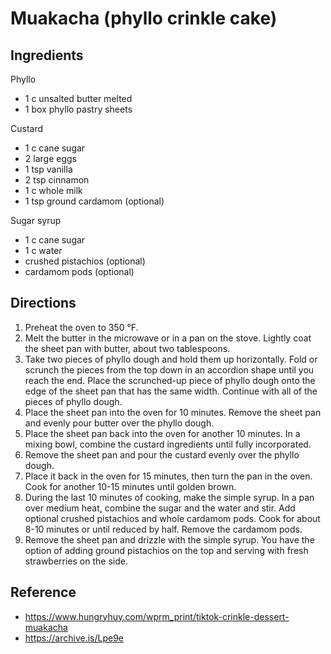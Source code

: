 # Muakacha (phyllo crinkle cake)

## Ingredients

Phyllo

- 1 c unsalted butter melted
- 1 box phyllo pastry sheets

Custard

- 1 c cane sugar
- 2 large eggs
- 1 tsp vanilla
- 2 tsp cinnamon
- 1 c whole milk
- 1 tsp ground cardamom (optional)

Sugar syrup

- 1 c cane sugar
- 1 c water
- crushed pistachios (optional)
- cardamom pods (optional)

## Directions

1. Preheat the oven to 350 °F.
1. Melt the butter in the microwave or in a pan on the stove. Lightly coat the sheet pan with butter, about two tablespoons.
1. Take two pieces of phyllo dough and hold them up horizontally. Fold or scrunch the pieces from the top down in an accordion shape until you reach the end. Place the scrunched-up piece of phyllo dough onto the edge of the sheet pan that has the same width. Continue with all of the pieces of phyllo dough.
1. Place the sheet pan into the oven for 10 minutes. Remove the sheet pan and evenly pour butter over the phyllo dough.
1. Place the sheet pan back into the oven for another 10 minutes. In a mixing bowl, combine the custard ingredients until fully incorporated.
1. Remove the sheet pan and pour the custard evenly over the phyllo dough.
1. Place it back in the oven for 15 minutes, then turn the pan in the oven. Cook for another 10-15 minutes until golden brown.
1. During the last 10 minutes of cooking, make the simple syrup. In a pan over medium heat, combine the sugar and the water and stir. Add optional crushed pistachios and whole cardamom pods. Cook for about 8-10 minutes or until reduced by half. Remove the cardamom pods.
1. Remove the sheet pan and drizzle with the simple syrup. You have the option of adding ground pistachios on the top and serving with fresh strawberries on the side.

## Reference

- <https://www.hungryhuy.com/wprm_print/tiktok-crinkle-dessert-muakacha>
- <https://archive.is/Lpe9e>
